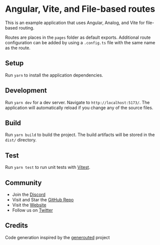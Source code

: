 # Angular, Vite, and File-based routes

This is an example application that uses Angular, Analog, and Vite for file-based routing.

Routes are places in the `pages` folder as default exports. Additional route configuration can be added by using a `.config.ts` file with the same name as the route.

## Setup

Run `yarn` to install the application dependencies.

## Development

Run `yarn dev` for a dev server. Navigate to `http://localhost:5173/`. The application will automatically reload if you change any of the source files.

## Build

Run `yarn build` to build the project. The build artifacts will be stored in the `dist/` directory.

## Test

Run `yarn test` to run unit tests with [Vitest](https://vitest.dev).

## Community

- Join the [Discord](https://discord.gg/mKC2Ec48U5)
- Visit and Star the [GitHub Repo](https://github.com/analogjs/analog)
- Visit the [Website](https://analogjs.org/)
- Follow us on [Twitter](https://twitter.com/analogjs)

## Credits

Code generation inspired by the [generouted](https://github.com/oedotme/generouted) project